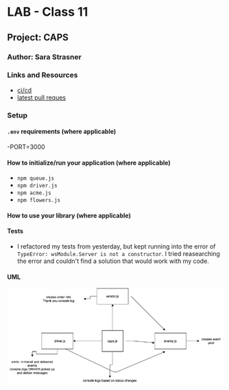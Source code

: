 # LAB - Class 11

## Project: CAPS

### Author: Sara Strasner

### Links and Resources

- [ci/cd](https://github.com/sarastrasner/caps/actions)
- [latest pull reques](https://github.com/sarastrasner/caps/pull/7) 

### Setup

#### `.env` requirements (where applicable)

-PORT=3000

#### How to initialize/run your application (where applicable)

- `npm queue.js`
- `npm driver.js`
- `npm acme.js`
- `npm flowers.js`

#### How to use your library (where applicable)

#### Tests

- I refactored my tests from yesterday, but kept running into the error of `TypeError: wsModule.Server is not a constructor`. I tried reasearching the error and couldn't find a solution that would work with my code.

#### UML
![UML](assets/UML.png)